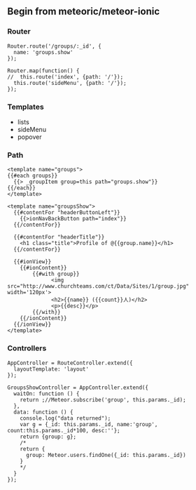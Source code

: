 
## Begin from meteoric/meteor-ionic

### Router
    Router.route('/groups/:_id', {
      name: 'groups.show'
    });
    
    Router.map(function() {
    //  this.route('index', {path: '/'});
      this.route('sideMenu', {path: '/'});
    });

### Templates
* lists
* sideMenu
* popover

### Path
    <template name="groups">
    {{#each groups}}
      {{> _groupItem group=this path="groups.show"}}
    {{/each}}
    </template>
        
    <template name="groupsShow">
      {{#contentFor "headerButtonLeft"}}
        {{>ionNavBackButton path="index"}}
      {{/contentFor}}
    
      {{#contentFor "headerTitle"}}
        <h1 class="title">Profile of @{{group.name}}</h1>
      {{/contentFor}}
    
      {{#ionView}}
        {{#ionContent}}
            {{#with group}}
                  <img src="http://www.churchteams.com/ct/Data/Sites/1/group.jpg" width='120px'>
                  <h2>{{name}} ({{count}}人)</h2>
                  <p>{{desc}}</p>
            {{/with}}
        {{/ionContent}}
      {{/ionView}}
    </template>

### Controllers
    AppController = RouteController.extend({
      layoutTemplate: 'layout'
    });
    
    GroupsShowController = AppController.extend({
      waitOn: function () {
        return ;//Meteor.subscribe('group', this.params._id);
      },
      data: function () {
        console.log("data returned");
        var g = {_id: this.params._id, name:'group', count:this.params._id*100, desc:''};
        return {group: g};
        /*
        return {
          group: Meteor.users.findOne({_id: this.params._id})
        }
        */
      }
    });
    
